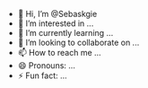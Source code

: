 - 👋 Hi, I’m @Sebaskgie
- 👀 I’m interested in ...
- 🌱 I’m currently learning ...
- 💞️ I’m looking to collaborate on ...
- 📫 How to reach me ...
- 😄 Pronouns: ...
- ⚡ Fun fact: ...

<!---
Sebaskgie/Sebaskgie is a ✨ special ✨ repository because its `README.md` (this file) appears on your GitHub profile.
You can click the Preview link to take a look at your changes.
--->
